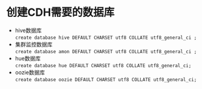 # 创建CDH需要的数据库

+ hive数据库  
  `create database hive DEFAULT CHARSET utf8 COLLATE utf8_general_ci ;`
+ 集群监控数据库  
  `create database amon DEFAULT CHARSET utf8 COLLATE utf8_general_ci ;`
+ hue数据库  
  `create database hue DEFAULT CHARSET utf8 COLLATE utf8_general_ci;`
+ oozie数据库  
  `create database oozie DEFAULT CHARSET utf8 COLLATE utf8_general_ci;`